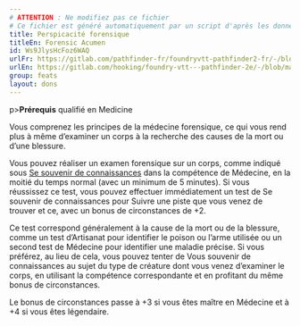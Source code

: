 ```yaml
---
# ATTENTION : Ne modifiez pas ce fichier
# Ce fichier est généré automatiquement par un script d'après les données du module Foundry VTT officiel et de sa traduction
title: Perspicacité forensique
titleEn: Forensic Acumen
id: Ws9JlysHcFoz6WAQ
urlFr: https://gitlab.com/pathfinder-fr/foundryvtt-pathfinder2-fr/-/blob/master/data/feats/Ws9JlysHcFoz6WAQ.htm
urlEn: https://gitlab.com/hooking/foundry-vtt---pathfinder-2e/-/blob/master/packs/data/feats.db/forensic-acumen.json
group: feats
layout: dons
---
```

p>**Prérequis** qualifié en Medicine

Vous comprenez les principes de la médecine forensique, ce qui vous rend plus à même d’examiner un corps à la recherche des causes de la mort ou d’une blessure.

Vous pouvez réaliser un examen forensique sur un corps, comme indiqué sous [Se souvenir de connaissances](../actions/se-souvenir-médecine.md) dans la compétence de Médecine, en la moitié du temps normal (avec un minimum de 5 minutes). Si vous réussissez ce test, vous pouvez effectuer immédiatement un test de Se souvenir de connaissances pour Suivre une piste que vous venez de trouver et ce, avec un bonus de circonstances de +2.

Ce test correspond généralement à la cause de la mort ou de la blessure, comme un test d’Artisanat pour identifier le poison ou l’arme utilisée ou un second test de Médecine pour identifier une maladie précise. Si vous préférez, au lieu de cela, vous pouvez tenter de Vous souvenir de connaissances au sujet du type de créature dont vous venez d’examiner le corps, en utilisant la compétence correspondante et en profitant du même bonus de circonstances.

Le bonus de circonstances passe à +3 si vous êtes maître en Médecine et à +4 si vous êtes légendaire.


